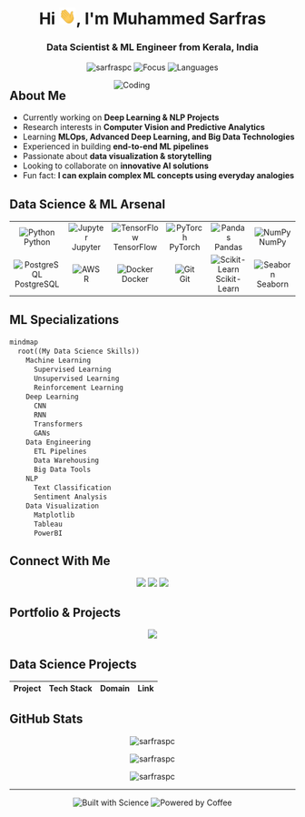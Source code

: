 

<h1 align="center">Hi <img src="https://raw.githubusercontent.com/ABSphreak/ABSphreak/master/gifs/Hi.gif" width="30px">, I'm Muhammed Sarfras</h1>
<h3 align="center"> Data Scientist & ML Engineer from Kerala, India </h3>

<p align="center">
  <img src="https://komarev.com/ghpvc/?username=sarfraspc&label=Profile%20views&color=0e75b6&style=flat" alt="sarfraspc" />
  <img src="https://img.shields.io/badge/Focus-AI%20%26%20Data%20Science-brightgreen" alt="Focus" />
  <img src="https://img.shields.io/badge/Languages-Python%20%7C%20SQL%20%7C%20R-blue" alt="Languages" />
</p>

<img align="right" alt="Coding" width="320" src="https://cdn.dribbble.com/users/1162077/screenshots/3848914/programmer.gif">

##  About Me

-  Currently working on **Deep Learning & NLP Projects**
-  Research interests in **Computer Vision and Predictive Analytics**
-  Learning **MLOps, Advanced Deep Learning, and Big Data Technologies**
-  Experienced in building **end-to-end ML pipelines**
-  Passionate about **data visualization & storytelling**
-  Looking to collaborate on **innovative AI solutions**
-  Fun fact: **I can explain complex ML concepts using everyday analogies**

##  Data Science & ML Arsenal

<table>
  <tr>
    <td align="center" width="96">
      <img src="https://techstack-generator.vercel.app/python-icon.svg" alt="Python" width="65" height="65" />
      <br>Python
    </td>
    <td align="center" width="96">
      <img src="https://techstack-generator.vercel.app/jupyter-icon.svg" alt="Jupyter" width="65" height="65" />
      <br>Jupyter
    </td>
    <td align="center" width="96">
      <img src="https://cdn.jsdelivr.net/gh/devicons/devicon/icons/tensorflow/tensorflow-original.svg" alt="TensorFlow" width="65" height="65" />
      <br>TensorFlow
    </td>
    <td align="center" width="96">
      <img src="https://cdn.jsdelivr.net/gh/devicons/devicon/icons/pytorch/pytorch-original.svg" alt="PyTorch" width="65" height="65" />
      <br>PyTorch
    </td>
    <td align="center" width="96">
      <img src="https://cdn.jsdelivr.net/gh/devicons/devicon/icons/pandas/pandas-original.svg" alt="Pandas" width="65" height="65" />
      <br>Pandas
    </td>
    <td align="center" width="96">
      <img src="https://cdn.jsdelivr.net/gh/devicons/devicon/icons/numpy/numpy-original.svg" alt="NumPy" width="65" height="65" />
      <br>NumPy
    </td>
  </tr>
  <tr>
    <td align="center" width="96">
      <img src="https://cdn.jsdelivr.net/gh/devicons/devicon/icons/postgresql/postgresql-original.svg" alt="PostgreSQL" width="65" height="65" />
      <br>PostgreSQL
    </td>
    <td align="center" width="96">
      <img src="https://cdn.jsdelivr.net/gh/devicons/devicon/icons/amazonwebservices/amazonwebservices-original.svg" alt="AWS" width="65" height="65" />
      <br>R
    </td>
    <td align="center" width="96">
      <img src="https://cdn.jsdelivr.net/gh/devicons/devicon/icons/docker/docker-original.svg" alt="Docker" width="65" height="65" />
      <br>Docker
    </td>
    <td align="center" width="96">
      <img src="https://cdn.jsdelivr.net/gh/devicons/devicon/icons/git/git-original.svg" alt="Git" width="65" height="65" />
      <br>Git
    </td>
    <td align="center" width="96">
      <img src="https://upload.wikimedia.org/wikipedia/commons/0/05/Scikit_learn_logo_small.svg" alt="Scikit-Learn" width="65" height="65" />
      <br>Scikit-Learn
    </td>
    <td align="center" width="96">
      <img src="https://seaborn.pydata.org/_images/logo-mark-lightbg.svg" alt="Seaborn" width="65" height="65" />
      <br>Seaborn
    </td>
  </tr>
</table>

##  ML Specializations

```mermaid
mindmap
  root((My Data Science Skills))
    Machine Learning
      Supervised Learning
      Unsupervised Learning
      Reinforcement Learning
    Deep Learning
      CNN
      RNN
      Transformers
      GANs
    Data Engineering
      ETL Pipelines
      Data Warehousing
      Big Data Tools
    NLP
      Text Classification
      Sentiment Analysis
    Data Visualization
      Matplotlib
      Tableau
      PowerBI
```

##  Connect With Me
<p align="center">
  <a href="mailto:sarfrasspc@gmail.com"><img src="https://img.shields.io/badge/Email-sarfrasspc%40gmail.com-D14836?style=for-the-badge&logo=gmail&logoColor=white"/></a>
  <a href="https://www.linkedin.com/in/muhammedsarfras"><img src="https://img.shields.io/badge/LinkedIn-Muhammed%20Sarfras-0077B5?style=for-the-badge&logo=linkedin&logoColor=white"/></a>
  <a href="https://leetcode.com/u/sarfras/"><img src="https://img.shields.io/badge/LeetCode-sarfras-FFA116?style=for-the-badge&logo=leetcode&logoColor=white"/></a>
</p>

##  Portfolio & Projects
<div align="center">
  <a href="https://sarfraspc.github.io/Portfolio/">
    <img src="https://img.shields.io/badge/Portfolio-Visit%20Site-9cf?style=for-the-badge&logo=react&logoColor=white"/>
  </a>
  
</div>

##  Data Science Projects

| Project | Tech Stack | Domain | Link |
|---------|------------|--------|------|


##  GitHub Stats

<p align="center">
  <img src="https://github-readme-stats.vercel.app/api?username=sarfraspc&show_icons=true&theme=radical" alt="sarfraspc" />
</p>

<p align="center">
  <img src="https://github-readme-streak-stats.herokuapp.com/?user=sarfraspc&theme=radical" alt="sarfraspc" />
</p>

<p align="center">
  <img src="https://github-readme-stats.vercel.app/api/top-langs/?username=sarfraspc&layout=compact&theme=radical" alt="sarfraspc" />
</p>

---

<p align="center">
  <img src="https://forthebadge.com/images/badges/built-with-science.svg" alt="Built with Science" />
  <img src="https://forthebadge.com/images/badges/powered-by-coffee.svg" alt="Powered by Coffee"/>
</p>
